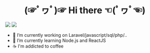 
<center> <h1> (☞ﾟヮﾟ)☞         Hi there         ☜(ﾟヮﾟ☜)</h1> </center>

<img src="https://github-readme-stats.vercel.app/api?username=ppoupardin&hide=issues,contribs&include_all_commits=true&count_private=true&show_icons=true&theme=cobalt"/> <img src="https://github-readme-stats.vercel.app/api/top-langs/?username=ppoupardin&count_private=true&show_icons=true&layout=compact&theme=cobalt"/>

- 🔭 I’m currently working on Laravel/javascript/sql/php/..
- 🌱 I’m currently learning Node.js and ReactJS
- ☕ I'm addicted to coffee
